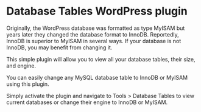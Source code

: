 # Database Tables WordPress plugin

Originally, the WordPress database was formatted as type MyISAM but years later they changed the database format to InnoDB. Reportedly, InnoDB is superior to MyISAM in several ways. If your database is not InnoDB, you may benefit from changing it.

This simple plugin will allow you to view all your database tables, their size, and engine.

You can easily change any MySQL database table to InnoDB or MyISAM using this plugin.

Simply activate the plugin and navigate to Tools > Database Tables to view current databases or change their engine to InnoDB or MyISAM.
